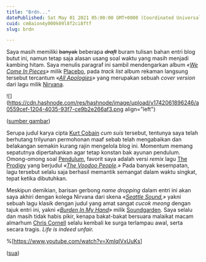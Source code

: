 ```yaml
---
title: "Brdn..."
datePublished: Sat May 01 2021 05:00:00 GMT+0000 (Coordinated Universal Time)
cuid: cm8aion4y000k09l8f2ci8ftf
slug: brdn

---
```


Saya masih memiliki <s>banyak</s> beberapa *<s>draft</s>* buram tulisan bahan entri blog butut ini, namun tetap saja alasan usang soal waktu yang masih menjadi kambing hitam. Saya menulis paragraf ini sambil mendengarkan album *«*[*We Come In Pieces*](https://en.wikipedia.org/wiki/We_Come_in_Pieces)*»* milik [Placebo](https://en.wikipedia.org/wiki/Placebo_\(band\)), pada *track list* album rekaman langsung tersebut tercantum *«*[*All Apologies*](https://www.youtube.com/watch?v=1oQkG6TPuX8)*»* yang merupakan sebuah *cover version* dari lagu milik [Nirvana](https://en.wikipedia.org/wiki/Nirvana_\(band\)).

![](https://cdn.hashnode.com/res/hashnode/image/upload/v1742061896246/a0559cef-1204-4035-93f7-ce9b2e266af3.png align="left")

([sumber gambar](https://www.oldbookillustrations.com/illustrations/lazy-jack/))

Serupa judul karya cipta [Kurt Cobain](https://en.wikipedia.org/wiki/Kurt_Cobain) *cum suis* tersebut, tentunya saya telah berhutang trilyunan permohonan maaf sebab telah mengabaikan dan belakangan semakin kurang rajin mengelola blog ini. Momentum memang sepatutnya dipertahankan agar tetap konstan bak ayunan pendulum. Omong-omong soal [Pendulum](https://en.wikipedia.org/wiki/Pendulum_\(Australian_band\)), favorit saya adalah versi *remix* lagu [The Prodigy](https://en.wikipedia.org/wiki/The_Prodigy) yang berjudul *«*[*The Voodoo People*](https://www.youtube.com/watch?v=XQEBzauVIlA)*.»* Pada banyak kesempatan, lagu tersebut selalu saja berhasil memantik semangat dalam waktu singkat, tepat ketika dibutuhkan.

Meskipun demikian, barisan gerbong *name dropping* dalam entri ini akan saya akhiri dengan kolega Nirvana dari skena *«*[*Seattle Sound*](https://en.wikipedia.org/wiki/Grunge)*,»* yakni sebuah lagu klasik dengan judul yang amat sangat *cucok meong* dengan tajuk entri ini, yakni *«*[*Burden In My Hand*](https://www.youtube.com/watch?v=XmIqIVxUuKs)*»* milik [Soundgarden](https://en.wikipedia.org/wiki/Soundgarden). Saya selalu dan masih tidak habis pikir, kenapa bakat-bakat bersuara malaikat macam almarhum [Chris Cornell](https://en.wikipedia.org/wiki/Chris_Cornell) selalu kembali ke surga terlampau awal, serta secara tragis. *Life is indeed unfair.*

%[https://www.youtube.com/watch?v=XmIqIVxUuKs] 

([sua](https://sua.ist))